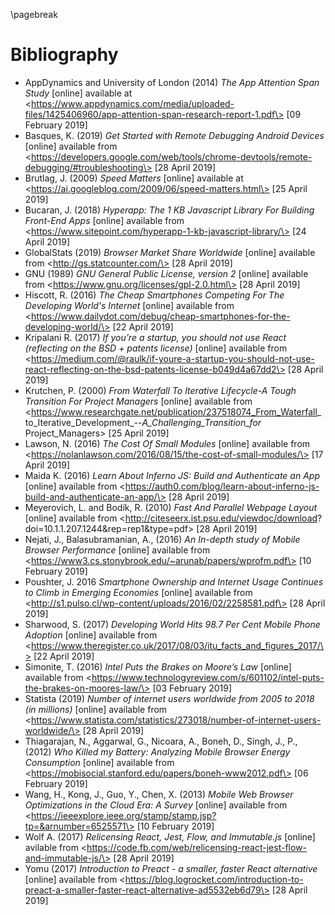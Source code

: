 \pagebreak

# Bibliography

* AppDynamics and University of London (2014) *The App Attention Span Study* [online] available at \<https://www.appdynamics.com/media/uploaded-files/1425406960/app-attention-span-research-report-1.pdf\> [09 February 2019]
* Basques, K. (2019) *Get Started with Remote Debugging Android Devices* [online] available from \<https://developers.google.com/web/tools/chrome-devtools/remote-debugging/#troubleshooting\> [28 April 2019]
* Brutlag, J. (2009) *Speed Matters* [online] available at \<https://ai.googleblog.com/2009/06/speed-matters.html\> [25 April 2019]
* Bucaran, J. (2018) *Hyperapp: The 1 KB Javascript Library For Building Front-End Apps* [online] available from \<https://www.sitepoint.com/hyperapp-1-kb-javascript-library/\> [24 April 2019]
* GlobalStats (2019) *Browser Market Share Worldwide* [online] available from \<http://gs.statcounter.com/\> [28 April 2019]
* GNU (1989) *GNU General Public License, version 2* [online] available from \<https://www.gnu.org/licenses/gpl-2.0.html\> [28 April 2019]
* Hiscott, R. (2016) *The Cheap Smartphones Competing For The Developing World's Internet* [online] available from  
\<https://www.dailydot.com/debug/cheap-smartphones-for-the-developing-world/\> [22 April 2019]
* Kripalani R. (2017) *If you’re a startup, you should not use React (reflecting on the BSD + patents license)* [online] available from \<https://medium.com/@raulk/if-youre-a-startup-you-should-not-use-react-reflecting-on-the-bsd-patents-license-b049d4a67dd2\> [28 April 2019] 
* Krutchen, P. (2000) *From Waterfall To Iterative Lifecycle-A Tough Transition For Project Managers* [online] available from \<https://www.researchgate.net/publication/237518074_From_Waterfall_  
to_Iterative_Development_--_A_Challenging_Transition_for_  
Project_Managers\> [25 April 2019]
* Lawson, N. (2016) *The Cost Of Small Modules* [online] available from \<https://nolanlawson.com/2016/08/15/the-cost-of-small-modules/\> [17 April 2019]
* Maida K. (2016) *Learn About Inferno JS: Build and Authenticate an App* [online] available from \<https://auth0.com/blog/learn-about-inferno-js-build-and-authenticate-an-app/\> [28 April 2019]
* Meyerovich, L. and Bodík, R. (2010) *Fast And Parallel Webpage Layout* [online] available from \<http://citeseerx.ist.psu.edu/viewdoc/download?  
doi=10.1.1.207.1244&rep=rep1&type=pdf\> [28 April 2019]
* Nejati, J., Balasubramanian, A., (2016) *An In-depth study of Mobile Browser Performance* [online] available from   
\<https://www3.cs.stonybrook.edu/~arunab/papers/wprofm.pdf\> [10 February 2019]
* Poushter, J. 2016 *Smartphone Ownership and Internet Usage Continues to Climb in Emerging Economies* [online] available from \<http://s1.pulso.cl/wp-content/uploads/2016/02/2258581.pdf\> [28 April 2019]
* Sharwood, S. (2017) *Developing World Hits 98.7 Per Cent Mobile Phone Adoption* [online] available from  
\<https://www.theregister.co.uk/2017/08/03/itu_facts_and_figures_2017/\> [22 April 2019]
* Simonite, T. (2016) *Intel Puts the Brakes on Moore’s Law* [online] available from \<https://www.technologyreview.com/s/601102/intel-puts-the-brakes-on-moores-law/\> [03 February 2019]
* Statista (2019) *Number of internet users worldwide from 2005 to 2018 (in millions)* [online] available from \<https://www.statista.com/statistics/273018/number-of-internet-users-worldwide/\> [28 April 2019]
* Thiagarajan, N., Aggarwal, G., Nicoara, A., Boneh, D., Singh, J., P., (2012) *Who Killed my Battery: Analyzing Mobile Browser Energy Consumption* [online] available from \<https://mobisocial.stanford.edu/papers/boneh-www2012.pdf\> [06 February 2019]
* Wang, H., Kong, J., Guo, Y., Chen, X. (2013) *Mobile Web Browser Optimizations in the Cloud Era: A Survey* [online] available from \<https://ieeexplore.ieee.org/stamp/stamp.jsp?tp=&arnumber=6525571\> [10 February 2019]
* Wolf A. (2017) *Relicensing React, Jest, Flow, and Immutable.js* [online] avilable from \<https://code.fb.com/web/relicensing-react-jest-flow-and-immutable-js/\> [28 April 2019]
* Yomu (2017) *Introduction to Preact - a smaller, faster React alternative* [online] available from \<https://blog.logrocket.com/introduction-to-preact-a-smaller-faster-react-alternative-ad5532eb6d79\> [28 April 2019]


